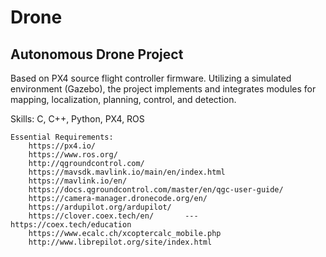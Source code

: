 # Drone

## Autonomous Drone Project

Based on PX4 source flight controller firmware. Utilizing a simulated environment (Gazebo), the project implements and integrates modules for mapping, localization, planning, control, and detection.

Skills: C, C++, Python, PX4, ROS

	Essential Requirements:
		https://px4.io/
		https://www.ros.org/
		http://qgroundcontrol.com/
		https://mavsdk.mavlink.io/main/en/index.html
		https://mavlink.io/en/
		https://docs.qgroundcontrol.com/master/en/qgc-user-guide/
		https://camera-manager.dronecode.org/en/
		https://ardupilot.org/ardupilot/
  		https://clover.coex.tech/en/       ---     https://coex.tech/education
		https://www.ecalc.ch/xcoptercalc_mobile.php
		http://www.librepilot.org/site/index.html
